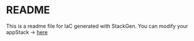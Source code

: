 # README
This is a readme file for IaC generated with StackGen.
You can modify your appStack -> [here](http://main.dev.stackgen.com/appstacks/2677227e-bb10-4fbb-89ac-64383aee86f0)
